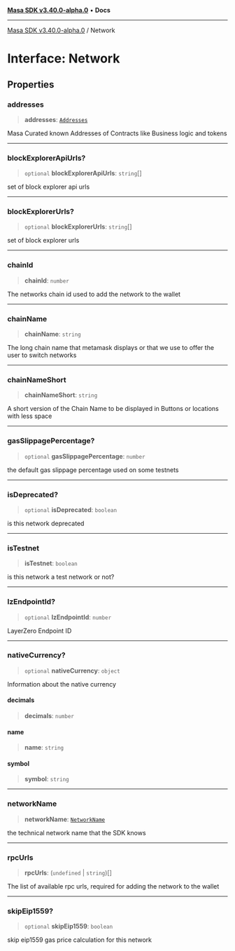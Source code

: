 [**Masa SDK v3.40.0-alpha.0**](../README.md) • **Docs**

***

[Masa SDK v3.40.0-alpha.0](../globals.md) / Network

# Interface: Network

## Properties

### addresses

> **addresses**: [`Addresses`](Addresses.md)

Masa Curated known Addresses of Contracts like Business logic and tokens

***

### blockExplorerApiUrls?

> `optional` **blockExplorerApiUrls**: `string`[]

set of block explorer api urls

***

### blockExplorerUrls?

> `optional` **blockExplorerUrls**: `string`[]

set of block explorer urls

***

### chainId

> **chainId**: `number`

The networks chain id used to add the network to the wallet

***

### chainName

> **chainName**: `string`

The long chain name that metamask displays or that we use to
offer the user to switch networks

***

### chainNameShort

> **chainNameShort**: `string`

A short version of the Chain Name to be displayed in Buttons or
locations with less space

***

### gasSlippagePercentage?

> `optional` **gasSlippagePercentage**: `number`

the default gas slippage percentage used on some testnets

***

### isDeprecated?

> `optional` **isDeprecated**: `boolean`

is this network deprecated

***

### isTestnet

> **isTestnet**: `boolean`

is this network a test network or not?

***

### lzEndpointId?

> `optional` **lzEndpointId**: `number`

LayerZero Endpoint ID

***

### nativeCurrency?

> `optional` **nativeCurrency**: `object`

Information about the native currency

#### decimals

> **decimals**: `number`

#### name

> **name**: `string`

#### symbol

> **symbol**: `string`

***

### networkName

> **networkName**: [`NetworkName`](../type-aliases/NetworkName.md)

the technical network name that the SDK knows

***

### rpcUrls

> **rpcUrls**: (`undefined` \| `string`)[]

The list of available rpc urls, required for adding the network
to the wallet

***

### skipEip1559?

> `optional` **skipEip1559**: `boolean`

skip eip1559 gas price calculation for this network
